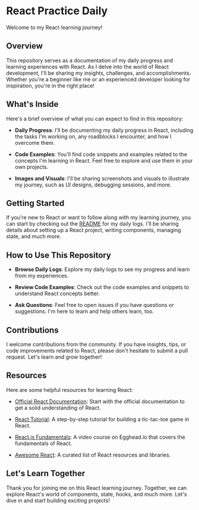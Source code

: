 # React Practice Daily

Welcome to my React learning journey!

## Overview

This repository serves as a documentation of my daily progress and learning experiences with React. As I delve into the world of React development, I'll be sharing my insights, challenges, and accomplishments. Whether you're a beginner like me or an experienced developer looking for inspiration, you're in the right place!

## What's Inside

Here's a brief overview of what you can expect to find in this repository:

- **Daily Progress**: I'll be documenting my daily progress in React, including the tasks I'm working on, any roadblocks I encounter, and how I overcome them.

- **Code Examples**: You'll find code snippets and examples related to the concepts I'm learning in React. Feel free to explore and use them in your own projects.

- **Images and Visuals**: I'll be sharing screenshots and visuals to illustrate my journey, such as UI designs, debugging sessions, and more.

## Getting Started

If you're new to React or want to follow along with my learning journey, you can start by checking out the [README](./daily-log) for my daily logs. I'll be sharing details about setting up a React project, writing components, managing state, and much more.

## How to Use This Repository

- **Browse Daily Logs**: Explore my daily logs to see my progress and learn from my experiences.

- **Review Code Examples**: Check out the code examples and snippets to understand React concepts better.

- **Ask Questions**: Feel free to open issues if you have questions or suggestions. I'm here to learn and help others learn, too.

## Contributions

I welcome contributions from the community. If you have insights, tips, or code improvements related to React, please don't hesitate to submit a pull request. Let's learn and grow together!

## Resources

Here are some helpful resources for learning React:

- [Official React Documentation](https://reactjs.org/docs/getting-started.html): Start with the official documentation to get a solid understanding of React.

- [React Tutorial](https://reactjs.org/tutorial/tutorial.html): A step-by-step tutorial for building a tic-tac-toe game in React.

- [React.js Fundamentals](https://egghead.io/courses/react-fundamentals): A video course on Egghead.io that covers the fundamentals of React.

- [Awesome React](https://github.com/enaqx/awesome-react): A curated list of React resources and libraries.

## Let's Learn Together

Thank you for joining me on this React learning journey. Together, we can explore React's world of components, state, hooks, and much more. Let's dive in and start building exciting projects!
